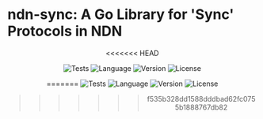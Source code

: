 # ndn-sync: A Go Library for 'Sync' Protocols in NDN

<div align="center">
<<<<<<< HEAD

![Tests](https://img.shields.io/github/workflow/status/justincpresley/ndn-sync/Tests?label=Tests)
![Language](https://img.shields.io/github/go-mod/go-version/justincpresley/ndn-sync)
![Version](https://img.shields.io/github/v/tag/justincpresley/ndn-sync?label=Latest%20version)
![License](https://img.shields.io/github/license/justincpresley/ndn-sync?label=License)

=======
  ![Tests](https://img.shields.io/github/workflow/status/justincpresley/ndn-sync/Tests?label=Tests)
  ![Language](https://img.shields.io/github/go-mod/go-version/justincpresley/ndn-sync)
  ![Version](https://img.shields.io/github/v/tag/justincpresley/ndn-sync?label=Latest%20version)
  ![License](https://img.shields.io/github/license/justincpresley/ndn-sync?label=License)
>>>>>>> f535b328dd1588dddbad62fc0755b1888767db82
</div>
